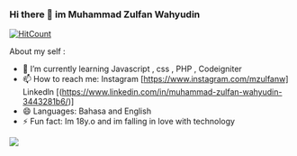 ### Hi there 👋 im Muhammad Zulfan Wahyudin

[![HitCount](http://hits.dwyl.com/mzulfanw/mzulfanw.svg)](http://hits.dwyl.com/mzulfanw/mzulfanw)

About my self : 

- 🌱 I’m currently learning Javascript , css , PHP , Codeigniter
- 📫 How to reach me: Instagram [https://www.instagram.com/mzulfanw]
                       Linkedln [(https://www.linkedin.com/in/muhammad-zulfan-wahyudin-3443281b6/)]
- 😄 Languages: Bahasa and English
- ⚡ Fun fact: Im 18y.o and im falling in love with technology


<img src="https://github-readme-stats.vercel.app/api?username=mzulfanw&&show_icons=true&title_color=ffffff&icon_color=bb2acf&text_color=daf7dc&bg_color=151515"/>
